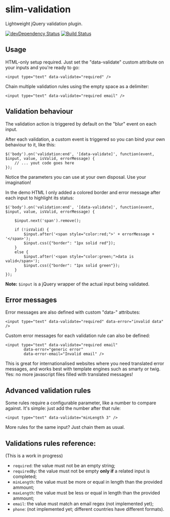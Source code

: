 # slim-validation
Lightweight jQuery validation plugin.

[![devDependency Status](https://david-dm.org/andreiduca/slim-validation/dev-status.svg)](https://david-dm.org/andreiduca/slim-validation#info=devDependencies)
[![Build Status](https://travis-ci.org/andreiduca/slim-validation.svg?branch=master)](https://travis-ci.org/andreiduca/slim-validation)

## Usage
HTML-only setup required. Just set the "data-validate" custom attribute on your inputs and you're ready to go:

```
<input type="text" data-validate="required" />
```

Chain multiple validation rules using the empty space as a delimiter:

```
<input type="text" data-validate="required email" />
```

## Validation behaviour
The validation action is triggered by default on the "blur" event on each input.

After each validation, a custom event is triggered so you can bind your own behaviour to it, like this:

```
$('body').on('validation:end', '[data-validate]', function(event, $input, value, isValid, errorMessage) {
    // ... yout code goes here
});
```

Notice the parameters you can use at your own disposal. Use your imagination!

In the demo HTML I only added a colored border and error message after each input to highlight its status:

```
$('body').on('validation:end', '[data-validate]', function(event, $input, value, isValid, errorMessage) {

    $input.next('span').remove();

    if (!isValid) {
        $input.after('<span style="color:red;">' + errorMessage + '</span>');
        $input.css({"border": "1px solid red"});
    }
    else {
        $input.after('<span style="color:green;">data is valid</span>');
        $input.css({"border": "1px solid green"});
    }
});
```

**Note:** `$input` is a jQuery wrapper of the actual input being validated.

## Error messages
Error messages are also defined with custom "data-" attributes:

```
<input type="text" data-validate="required" data-error="invalid data" />
```

Custom error messages for each validation rule can also be defined:

```
<input type="text" data-validate="required email"
        data-error="generic error"
        data-error-email="Invalid email" />
```

This is great for internationalised websites where you need translated error messages, and works best with template engines such as smarty or twig. Yes: no more javascript files filled with translated messages!

## Advanced validation rules
Some rules require a configurable parameter, like a number to compare against. It's simple: just add the number after that rule:

```
<input type="text" data-validate="minLength 3" />
```

More rules for the same input? Just chain them as usual.


## Validations rules reference:
(This is a work in progress)

- `required`: the value must not be an empty string;
- `requiredBy`: the value must not be empty **only if** a related input is completed;
- `minLength`: the value must be more or equal in length than the provided ammount;
- `maxLength`: the value must be less or equal in length than the provided ammount;
- `email`: the value must match an email regex (not implemented yet);
- `phone`: (not implemented yet; different countries have different formats).
